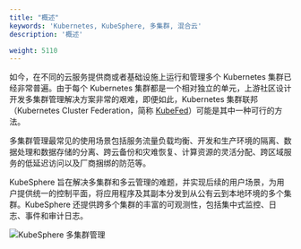 ```yaml
---
title: "概述"
keywords: 'Kubernetes, KubeSphere, 多集群, 混合云'
description: '概述'

weight: 5110
---
```


如今，在不同的云服务提供商或者基础设施上运行和管理多个 Kubernetes 集群已经非常普遍。由于每个 Kubernetes 集群都是一个相对独立的单元，上游社区设计开发多集群管理解决方案非常的艰难，即便如此，Kubernetes 集群联邦（Kubernetes Cluster Federation，简称 [KubeFed](https://github.com/kubernetes-sigs/kubefed)）可能是其中一种可行的方法。

多集群管理最常见的使用场景包括服务流量负载均衡、开发和生产环境的隔离、数据处理和数据存储的分离、跨云备份和灾难恢复、计算资源的灵活分配、跨区域服务的低延迟访问以及厂商捆绑的防范等。

KubeSphere 旨在解决多集群和多云管理的难题，并实现后续的用户场景，为用户提供统一的控制平面，将应用程序及其副本分发到从公有云到本地环境的多个集群。KubeSphere 还提供跨多个集群的丰富的可观测性，包括集中式监控、日志、事件和审计日志。

![KubeSphere 多集群管理](/images/docs/multi-cluster-overview.jpg)
